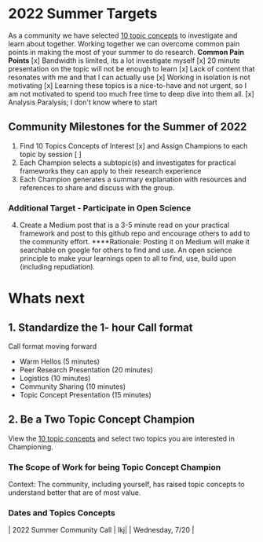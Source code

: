 # 2022 Summer Targets
As a community we have selected [10 topic concepts](https://github.com/Open-Research-Program/HCOE/blob/main/Learnings/README.md) to investigate and learn about together.  Working together we can overcome common pain points in making the most of your summer to do research.
****Common Pain Points****
[x] Bandwidth is limited, its a lot investigate myself
[x] 20 minute presentation on the topic will not be enough to learn
[x] Lack of content that resonates with me and that I can actually use
[x] Working in isolation is not motivating
[x] Learning these topics is a nice-to-have and not urgent, so I am not motivated to spend too much free time to deep dive into them all.
[x] Analysis Paralysis; I don't know where to start

## Community Milestones for the Summer of 2022
1. Find 10 Topics Concepts of Interest [x] and Assign Champions to each topic by session [ ]
2. Each Champion selects a subtopic(s) and investigates for practical frameworks they can apply to their research experience
3. Each Champion generates a summary explanation with resources and references to share and discuss with the group.

### Additional Target - Participate in Open Science
4. Create a Medium post that is a 3-5 minute read on your practical framework and post to this github repo and encourage others to add to the community effort.
****Rationale:  Posting it on Medium will make it searchable on google for others to find and use. 
An open science principle to make your learnings open to all to find, use, build upon (including repudiation).  

# Whats next
## 1. Standardize the 1- hour Call format
Call format moving forward
* Warm Hellos (5 minutes)
* Peer Research Presentation (20 minutes) 
* Logistics (10 minutes) 
* Community Sharing (10 minutes)
* Topic Concept Presentation (15 minutes) 

## 2.  Be a Two Topic Concept Champion 
View the [10 topic concepts](https://github.com/Open-Research-Program/HCOE/blob/main/Learnings/README.md) and select two topics you are interested in Championing. 

### The Scope of Work for being Topic Concept Champion
Context: The community, including yourself, has raised topic concepts to understand better that are of most value.  



### Dates and Topics Concepts
| 2022 Summer Community Call |   lkj| 
| Wednesday, 7/20 | 
